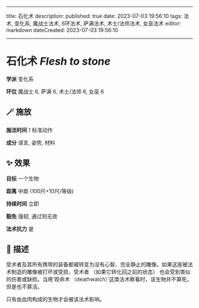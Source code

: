 
---
title: 石化术
description: 
published: true
date: 2023-07-03 19:56:10
tags: 法术, 变化系, 魔战士法术, 6环法术, 萨满法术, 术士/法师法术, 女巫法术
editor: markdown
dateCreated: 2023-07-03 19:56:10

---

# **石化术** *Flesh to stone*

**学派** 变化系 

**环位** 魔战士 6, 萨满 6, 术士/法师 6, 女巫 6

## 🪄 施放

**施法时间** 1 标准动作

**成分** 语言, 姿势, 材料

## ✨ 效果 

**目标** 一个生物 

**距离** 中距 (100尺+10尺/等级)  

**持续时间** 立即 

**豁免** 强韧, 通过则无效

**法术抗力** 是

## 📖 描述

受术者及其所有携带的装备都被转变为没有心智、完全静止的雕像。如果这座被法术制造的雕像被打坏或受损，受术者 （如果它转化回之前的状态） 也会受到类似的伤害或缺损。当用‘观命术 （deathwatch）’这类法术察看时，该生物并不算死，但是也不算活。

只有由血肉构成的生物才会被该法术影响。
    